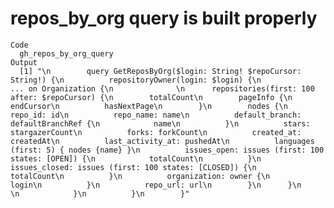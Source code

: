 # repos_by_org query is built properly

    Code
      gh_repos_by_org_query
    Output
      [1] "\n        query GetReposByOrg($login: String! $repoCursor: String!) {\n          repositoryOwner(login: $login) {\n            ... on Organization {\n              \n      repositories(first: 100 after: $repoCursor) {\n        totalCount\n        pageInfo {\n          endCursor\n          hasNextPage\n        }\n        nodes {\n          repo_id: id\n          repo_name: name\n          default_branch: defaultBranchRef {\n            name\n          }\n          stars: stargazerCount\n          forks: forkCount\n          created_at: createdAt\n          last_activity_at: pushedAt\n          languages (first: 5) { nodes {name} }\n          issues_open: issues (first: 100 states: [OPEN]) {\n            totalCount\n          }\n          issues_closed: issues (first: 100 states: [CLOSED]) {\n            totalCount\n          }\n          organization: owner {\n            login\n          }\n          repo_url: url\n        }\n      }\n      \n            }\n          }\n        }"

